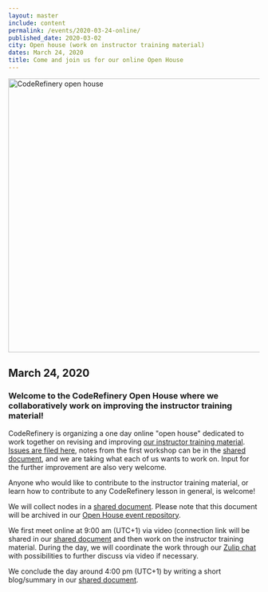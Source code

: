 ```yaml
---
layout: master
include: content
permalink: /events/2020-03-24-online/
published_date: 2020-03-02
city: Open house (work on instructor training material)
dates: March 24, 2020
title: Come and join us for our online Open House
---
```


<img src="/assets/img/coderefinery_openhouse.png" alt="CodeRefinery open house" style="width:550px">

## March 24, 2020

### Welcome to the CodeRefinery Open House where we collaboratively work on **improving the instructor training material**!

CodeRefinery is organizing a one day online "open house" dedicated to
work together on revising and
improving [our instructor training
material](https://coderefinery.github.io/instructor-training/).
[Issues are filed
here](https://github.com/coderefinery/instructor-training/issues),
notes from the first workshop can be in the [shared
document](https://hackmd.io/@doFoQYKqR623RI-YyXvmew/HJGgb_9VL), and we
are taking what each of us wants to work on. Input for the further
improvement are also very welcome.

Anyone who would like to contribute to the instructor training
material, or learn how to contribute to any CodeRefinery lesson in
general, is welcome!

We will collect nodes in a [shared
document](https://hackmd.io/@doFoQYKqR623RI-YyXvmew/HJGgb_9VL).
Please note that this document will be archived in our [Open House
event repository](https://github.com/coderefinery/open-house).

We first meet online at 9:00 am (UTC+1) via video (connection link
will be shared in our [shared
document](https://hackmd.io/@doFoQYKqR623RI-YyXvmew/HJGgb_9VL) and
then work on the instructor training material. During the day, we will
coordinate the work through our [Zulip
chat](https://coderefinery.zulipchat.com) with possibilities to
further discuss via video if necessary.

We conclude the day around 4:00 pm (UTC+1) by writing a short
blog/summary in our [shared
document](https://hackmd.io/@doFoQYKqR623RI-YyXvmew/HJGgb_9VL).

